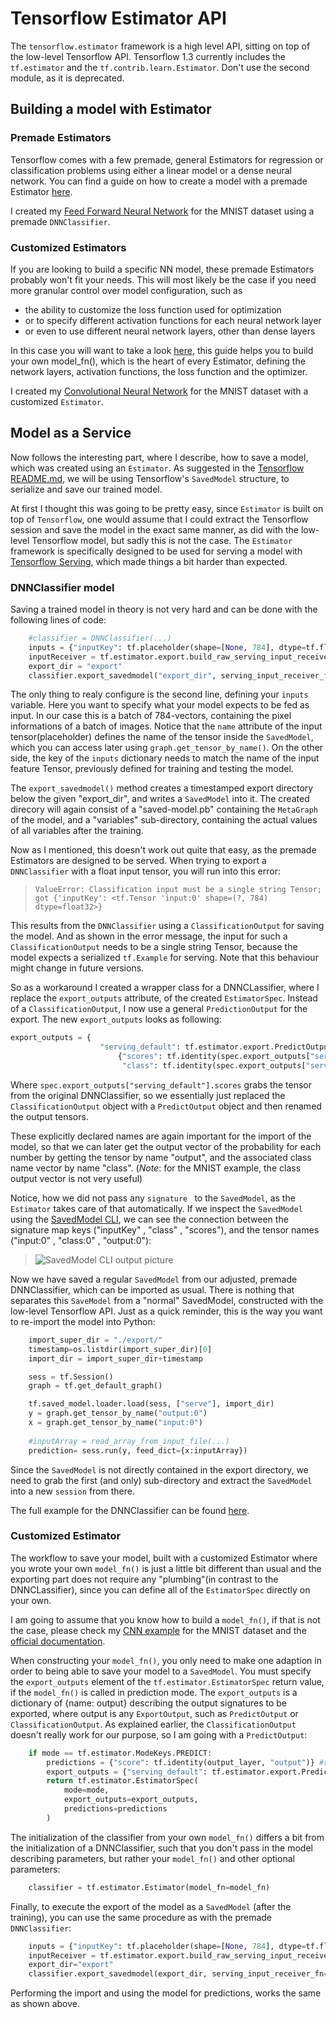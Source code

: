 # Tensorflow Estimator API

The `tensorflow.estimator` framework is a high level API, sitting on top of the low-level Tensorflow API. Tensorflow 1.3 currently includes the `tf.estimator` and the `tf.contrib.learn.Estimator`. Don't use the second module, as it is deprecated.  
## Building a model with Estimator
### Premade  Estimators
Tensorflow comes with a few premade, general Estimators for regression or classification problems using either a linear model or a dense neural network. You can find a guide on how to create a model with a premade Estimator [here](https://www.tensorflow.org/programmers_guide/estimators). 

I created my [Feed Forward Neural Network](https://github.com/Matleo/MLPython2Java/tree/develop/Maschine%20Learning/NeuralNetwork/Estimator/MNISTClassifier/FFNN) for the MNIST dataset using a premade `DNNClassifier`.

### Customized  Estimators
If you are looking to build a specific NN model, these premade Estimators probably won't fit your needs. This will most likely be the case if you need more granular control over model configuration, such as 
* the ability to customize the loss function used for optimization
* or to specify different activation functions for each neural network layer
* or even to use different neural network layers, other than dense layers

In this case you will want to take a look [here](https://www.tensorflow.org/extend/estimators), this guide helps you to build your own model_fn(), which is the heart of every Estimator, defining the network layers, activation functions, the loss function and the optimizer.

I created my [Convolutional Neural Network](https://github.com/Matleo/MLPython2Java/tree/develop/Maschine%20Learning/NeuralNetwork/Estimator/MNISTClassifier/CNN) for the MNIST dataset with a customized `Estimator`.

## Model as a Service
Now follows the interesting part, where I describe, how to save a model, which was created using an `Estimator`. As suggested in the [Tensorflow README.md](https://github.com/Matleo/MLPython2Java/tree/develop/Maschine%20Learning/NeuralNetwork/Tensorflow/MNISTClassifier), we will be using Tensorflow's `SavedModel` structure, to serialize and save our trained model. 

At first I thought this was going to be pretty easy, since `Estimator` is built on top of `Tensorflow`, one would assume that I could extract the Tensorflow session and save the model in the exact same manner, as did with the low-level Tensorflow model, but sadly this is not the case. The `Estimator` framework is specifically designed to be used for serving a model with [Tensorflow Serving](https://www.tensorflow.org/serving/), which made things a bit harder than expected.

### DNNClassifier model
Saving a trained model in theory is not very hard and can be done with the following lines of code: 
```python
    #classifier = DNNClassifier(...)
    inputs = {"inputKey": tf.placeholder(shape=[None, 784], dtype=tf.float32, name="input")}
    inputReceiver = tf.estimator.export.build_raw_serving_input_receiver_fn(inputs)
    export_dir = "export"
	classifier.export_savedmodel("export_dir", serving_input_receiver_fn=inputReceiver)
```
The only thing to realy configure is the second line, defining your `inputs` variable. Here you want to specify what your model expects to be fed as input. In our case this is a batch of 784-vectors, containing the pixel informations of a batch of images. 
Notice that the `name` attribute of the input tensor(placeholder) defines the name of the tensor inside the `SavedModel`, which you can access later using `graph.get_tensor_by_name()`. On the other side, the key of the `inputs` dictionary needs to match the name of the input feature Tensor, previously defined for training and testing the model. 

The `export_savedmodel()` method creates a timestamped export directory below the given "export_dir", and writes a `SavedModel` into it. The created direcory will again consist of a "saved-model.pb" containing the `MetaGraph` of the model, and a "variables" sub-directory, containing the actual values of all variables after the training.


Now as I mentioned, this doesn't work out quite that easy, as the premade Estimators are designed to be served. When trying to export a `DNNClassifier` with a float input tensor, you will run into this error: 

>`ValueError: Classification input must be a single string Tensor; got {'inputKey': <tf.Tensor 'input:0' shape=(?, 784) dtype=float32>}`

This results from the `DNNClassifier` using a `ClassificationOutput` for saving the model. And as shown in the error message, the input for such a `ClassificationOutput` needs to be a single string Tensor, because the model expects a serialized `tf.Example` for serving. Note that this behaviour might change in future versions.

So as a workaround I created a wrapper class for a DNNCLassifier, where I replace the `export_outputs` attribute, of the created `EstimatorSpec`. Instead of a `ClassificationOutput`, I now use a general `PredictionOutput` for the export. The new `export_outputs` looks as following:
```python
export_outputs = {
                    "serving_default": tf.estimator.export.PredictOutput(
                        {"scores": tf.identity(spec.export_outputs["serving_default"].scores,"output"),
                         "class": tf.identity(spec.export_outputs["serving_default"].classes,"class")})}
```
Where `spec.export_outputs["serving_default"].scores` grabs the tensor from the original DNNClassifier, so we essentially just replaced the `ClassificationOutput` object with a `PredictOutput` object and then renamed the output tensors. 

These explicitly declared names are again important for the import of the model, so that we can later get the output vector of the probability for each number by getting the tensor by name "output", and the associated class name vector by name "class". (*Note*: for the MNIST example, the class output vector is not very useful)

Notice, how we did not pass any `signature ` to the `SavedModel`, as the `Estimator` takes care of that automatically. If we inspect the `SavedModel` using the [SavedModel CLI](https://www.tensorflow.org/programmers_guide/saved_model#cli_to_inspect_and_execute_savedmodel), we can see the connection between the signature map keys ("inputKey" , "class" , "scores"), and the tensor names ("input:0" , "class:0" , "output:0"):

> ![SavedModel CLI output picture](https://github.com/Matleo/MLPython2Java/blob/develop/Maschine%20Learning/NeuralNetwork/Estimator/MNISTClassifier/FFNN/SavedModelCLI_example.png)


Now we have saved a regular `SavedModel` from our adjusted, premade DNNClassifier, which can be imported as usual. There is nothing that separates this `SaveModel` from a "normal" SavedModel, constructed with the low-level Tensorflow API. Just as a quick reminder, this is the way you want to re-import the model into Python:
```python
    import_super_dir = "./export/"
    timestamp=os.listdir(import_super_dir)[0]
    import_dir = import_super_dir+timestamp

    sess = tf.Session()
    graph = tf.get_default_graph()

    tf.saved_model.loader.load(sess, ["serve"], import_dir)
    y = graph.get_tensor_by_name("output:0")
    x = graph.get_tensor_by_name("input:0")
    
    #inputArray = read_array_from_input_file(...)
    prediction= sess.run(y, feed_dict={x:inputArray})

```
Since the `SavedModel` is not directly contained in the export directory, we need to grab the first (and only) sub-directory and extract the `SavedModel` into a new `session` from there. 

The full example for the DNNClassifier can be found [here](https://github.com/Matleo/MLPython2Java/tree/develop/Maschine%20Learning/NeuralNetwork/Estimator/MNISTClassifier/FFNN).

### Customized Estimator
The workflow to save your model, built with a customized Estimator where you wrote your own `model_fn()` is just a little bit different than usual and the exporting part does not require any "plumbing"(in contrast to the DNNCLassifier), since you can define all of the `EstimatorSpec` directly on your own. 

I am going to assume that you know how to build a `model_fn()`, if that is not the case, please check my [CNN example](https://github.com/Matleo/MLPython2Java/tree/develop/Maschine%20Learning/NeuralNetwork/Estimator/MNISTClassifier/CNN) for the MNIST dataset and the [official documentation](https://www.tensorflow.org/extend/estimators).

When constructing your `model_fn()`, you only need to make one adaption in order to being able to save your model to a `SavedModel`. You must specify the `export_outputs` element of the `tf.estimator.EstimatorSpec` return value, if the `model_fn()` is called in prediction mode. The `export_outputs` is a dictionary of {name: output} describing the output signatures to be exported, where output is any `ExportOutput`, such as `PredictOutput` or `ClassificationOutput`. As explained earlier, the `ClassificationOutput` doesn't really work for our purpose, so I am going with a `PredictOutput`:
```python
    if mode == tf.estimator.ModeKeys.PREDICT:
        predictions = {"score": tf.identity(output_layer, "output")} #rename the output_layer to "output"
        export_outputs = {"serving_default": tf.estimator.export.PredictOutput(predictions)}
        return tf.estimator.EstimatorSpec(
            mode=mode,
            export_outputs=export_outputs,
            predictions=predictions
        )
```
The initialization of the classifier from your own `model_fn()` differs a bit from the initialization of a DNNClassifier, such that you don't pass in the model describing parameters, but rather your `model_fn()` and other optional parameters:
```python
    classifier = tf.estimator.Estimator(model_fn=model_fn)
```
Finally, to execute the export of the model as a `SavedModel` (after the training), you can use the same procedure as with the premade `DNNClassifier`:
```python
    inputs = {"inputKey": tf.placeholder(shape=[None, 784], dtype=tf.float32, name="input")}
    inputReceiver = tf.estimator.export.build_raw_serving_input_receiver_fn(inputs)
    export_dir="export"
    classifier.export_savedmodel(export_dir, serving_input_receiver_fn=inputReceiver)
```
Performing the import and using the model for predictions, works the same as shown above.